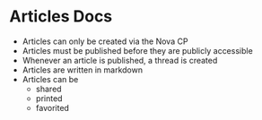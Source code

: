 # Articles Docs

-   Articles can only be created via the Nova CP
-   Articles must be published before they are publicly accessible
-   Whenever an article is published, a thread is created
-   Articles are written in markdown
-   Articles can be
    -   shared
    -   printed
    -   favorited
